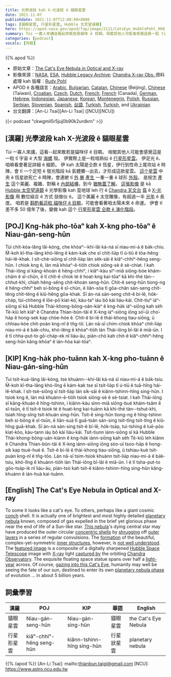 ```yaml
---
title: 光學波段 kah X-光波段 ê 貓眼星雲
date: 2021-11-07
publishdate: 2021-11-07T12:00:00+0800
tags: [貓眼星雲, 行星形星雲, Hubble 太空望遠鏡]
hero: https://apod.nasa.gov/apod/fap/image/2111/CatsEye_HubblePohl_960.jpg
summary: Tùi 一寡人來講這看起來敢若是貓咪 ê 目睭。毋閣其他人可能會感覺這是一粒 tī 宇宙 ê 大型海螺殼。伊實際上是一粒咱熟似 ê 行星形星雲。
categories: [podcast]
vocals: [阿錕]
---
```


{{% apod %}}

- 原始文章：[The Cat's Eye Nebula in Optical and X-ray](https://apod.nasa.gov/apod/ap211107.html)
- 影像來源：[NASA](https://www.nasa.gov/), [ESA](https://www.esa.int/), [Hubble Legacy Archive](https://hla.stsci.edu/); [Chandra X-ray Obs.](http://chandra.harvard.edu/about/);資料處理 kah 版權：[Rudy Pohl](https://www.astrobin.com/users/Rudy_Pohl/)
- APOD ê 各種語言：[Arabic](https://apod.me/), [Bulgarian](https://mediabricks.bg/apod-bulgaria), [Catalan](http://www.apod.cat/), [Chinese](http://www.bjp.org.cn/mryt/) (Beijing), [Chinese](http://sprite.phys.ncku.edu.tw/astrolab/mirrors/apod/apod.html) (Taiwan), [Croatian](http://www.apod.rs/Croatia.html), [Czech](http://www.astro.cz/apod/), [Dutch](http://www.apod.nl/), [French](http://www.cidehom.com/apod.php),
[French](https://dpelletier.profweb.ca/index.html) (Canada), [German](http://www.starobserver.org/), [Hebrew](http://www.astronomia2009.org.il/info/apod/apod.htm), [Indonesian](http://apod.infoastronomy.org/), [Japanese](http://home.u05.itscom.net/apodjpn/apodj/apodj0.htm), [Korean](http://wouldyoulike.org/apod/), [Montenegrin](http://www.apod.rs/Montenegro.html), [Polish](http://apod.pl/apod/), [Russian](http://www.astronet.ru/db/apod.html), [Serbian](http://www.apod.rs/), [Slovenian](http://apod.fmf.uni-lj.si/), [Spanish](http://observatorio.info/), [台語](https://apod.tw/), [Turkish](https://www.uzaydanhaberler.com/category/gorsel/apod/), [Turkish](https://rasyonalist.org/kategori/apod/), and [Ukrainian](http://astronomy.pp.ua/)
- 台文翻譯：[An-Li Tsai][An-Li Tsai] ([NCU][NCU])

{{< podcast "ckwgmil5r5juj0b90k2urdkrn" >}}

## [漢羅] 光學波段 kah X-光波段 ê 貓眼星雲
Tùi 一寡人來講，這看--起來敢若是貓咪仔 ê 目睭。
毋閣其他人可能會感覺這是一粒 tī 宇宙 ê 大型 [海螺][conch] 殼。
伊實際上是一粒咱熟似 ê [行星形星雲][planetary nebula]。
伊足光 ê、咱嘛看會著足詳細 ê 細節。
伊 kah 太陽是仝款 ê 恆星，伊行到性命上尾坎站 ê 時陣，會 tī 一个足短 ê 發光階段 kā 氣體擲--出去，才形成這款星雲。
[這个星雲][This nebula] 中央 ê 恆星欲死亡 ê 時陣，會連紲 tī [外][outer] [層][layers] [產生][shrugging] 一重一重 ê 球形 [外殼][concentric shells]。
是按怎 [產生][formation] 這个美麗、複雜、對稱 ê [內部結構][inner structures]，到今 [猶無蓋了解][not well understood]。
[這張影像][featured image] 是 kā [Hubble 太空望遠鏡][Hubble Space Telescope] ê 光學影像 kah 踅地球 leh 行 ê [Chandra 天文台][Chandra Observatory] [翕][captured by] ê [X-光影像][X-ray] 用 數位組合 ê 方式 敆做伙 ê。
這个美麗 ê 太空雕像，有超過一半 [光年][light-year] ê 長度。
咱若是 [斟酌看這粒 貓咪仔 ê 目睭][gazing into this Cat's Eye]，可能會看著咱太陽未來 ê 命運。
伊會 tī 差不多 50 億年了後，變做 kah 這个 [行星形星雲 仝款 ê 演化階段][planetary nebula phase]。


## [POJ] Kng-ha̍k pho-tōaⁿ kah X-kng pho-tōaⁿ ê Niau-gán-seng-hûn
Tùi chi̍t-kóa-lâng lâi-kóng, che khòaⁿ--khí-lâi ká-ná sī niau-mi-á ê ba̍k-chiu.
M̄-koh kî-tha-lâng khó-lêng ē kám-kak che sī chi̍t-lia̍p tī ú-tiū ê tōa-hêng hái-lê-khak.
I si̍t-chè-siōng sī chi̍t-lia̍p lán se̍k-sāi ê kiâⁿ-chhiⁿ-hêng seng-hûn.
I chiok kng ê, lán mā khòaⁿ-ē-tio̍h chiok siông-sè ê sè-chiat.
I kah Thài-iông sī kāng-khoán ê hêng-chhiⁿ, i kiâⁿ-kàu sìⁿ-miā siōng-bóe khám-chām ê sî-chūn, ē tī chi̍t-ê chiok té ê hoat-kng kai-tōaⁿ kā khì-thé tàn--chhut-khì, chiah hêng-sêng chit-khoán seng-hûn.
Chit-ê seng-hûn tiong-ng ê hêng-chhiⁿ beh sí-bông ê sî-chūn, ē liân-sòa tī gōa-chân sán-seng chi̍t-têng chi̍t-têng ê kiû-hêng gōa-khak.
Sī án-ná sán-seng chit-ê bí-lē, ho̍k-cha̍p, tùi-chheng ê lōe-pō͘ kiat-kò͘, kàu-taⁿ iáu bô kài liáu-kái.
Chit-tiuⁿ iáⁿ-siōng sī kā Hubble Thài-khong-bōng-oán-kiàⁿ ê kng-ha̍k iáⁿ-siōng kah se̍h Tē-kiû leh kiâⁿ ê Chandra Thian-bûn-tâi ê X-kng iáⁿ-siōng iōng só͘-ūi cho͘-ha̍p ê hong-sek kap chòe-hóe ê.
Chit-ê bí-lē ê thài-khong tiau-siōng, ū chhiau-kòe chi̍t-poàn kng-nî ê tn̂g-tō͘.
Lán nā-sī chim-chiok khòaⁿ chit-lia̍p niau-mi-á ê ba̍k-chiu, khó-lêng ē khòaⁿ-tio̍h lán Thài-iông bī-lâi ê miā-ūn.
I ē tī chha-put-to gō͘-cha̍p-ek nî liáu-āu, piàn-chò kah chit-ê kiâⁿ-chhiⁿ-hêng seng-hûn kâng-khóaⁿ ê ián-hòa kai-tōaⁿ.


## [KIP] Kng-ha̍k pho-tuānn kah X-kng pho-tuānn ê Niau-gán-sing-hûn
Tuì tsi̍t-kuá-lâng lâi-kóng, tse khuànn--khí-lâi ká-ná sī niau-mi-á ê ba̍k-tsiu.
M̄-koh kî-tha-lâng khó-lîng ē kám-kak tse sī tsi̍t-lia̍p tī ú-tiū ê tuā-hîng hái-lê-khak.
I si̍t-tsè-siōng sī tsi̍t-lia̍p lán si̍k-sāi ê kiânn-tshinn-hîng sing-hûn.
I tsiok kng ê, lán mā khuànn-ē-tio̍h tsiok siông-sè ê sè-tsiat.
I kah Thài-iông sī kāng-khuán ê hîng-tshinn, i kiânn-kàu sìnn-miā siōng-bué khám-tsām ê sî-tsūn, ē tī tsi̍t-ê tsiok té ê huat-kng kai-tuānn kā khì-thé tàn--tshut-khì, tsiah hîng-sîng tsit-khuán sing-hûn.
Tsit-ê sing-hûn tiong-ng ê hîng-tshinn beh sí-bông ê sî-tsūn, ē liân-suà tī guā-tsân sán-sing tsi̍t-tîng tsi̍t-tîng ê kiû-hîng guā-khak.
Sī án-ná sán-sing tsit-ê bí-lē, ho̍k-tsa̍p, tuì-tshing ê luē-pōo kiat-kòo, kàu-tann iáu bô kài liáu-kái.
Tsit-tiunn iánn-siōng sī kā Hubble Thài-khong-bōng-uán-kiànn ê kng-ha̍k iánn-siōng kah se̍h Tē-kiû leh kiânn ê Chandra Thian-bûn-tâi ê X-kng iánn-siōng iōng sóo-uī tsoo-ha̍p ê hong-sik kap tsuè-hué ê.
Tsit-ê bí-lē ê thài-khong tiau-siōng, ū tshiau-kuè tsi̍t-puàn kng-nî ê tn̂g-tōo.
Lán nā-sī tsim-tsiok khuànn tsit-lia̍p niau-mi-á ê ba̍k-tsiu, khó-lîng ē khuànn-tio̍h lán Thài-iông bī-lâi ê miā-ūn.
I ē tī tsha-put-to gōo-tsa̍p-ik nî liáu-āu, piàn-tsò kah tsit-ê kiânn-tshinn-hîng sing-hûn kâng-khuánn ê ián-huà kai-tuānn.

## [English] The Cat's Eye Nebula in Optical and X-ray
To some it looks like a cat's eye.
To others, perhaps like a giant cosmic [conch][conch] shell.
It is actually one of brightest and most highly detailed [planetary nebula][planetary nebula] known, composed of gas expelled in the brief yet glorious phase near the end of life of a Sun-like star.
[This nebula][This nebula]'s dying central star may have produced the outer circular [concentric shells][concentric shells] by [shrugging][shrugging] off [outer][outer] [layers][layers] in a series of regular convulsions.
The [formation][formation] of the beautiful, complex-yet-symmetric [inner structures][inner structures], however, is [not well understood][not well understood].
The [featured image][featured image] is a composite of a digitally sharpened [Hubble Space Telescope][Hubble Space Telescope] image with [X-ray][X-ray] light [captured by][captured by] the orbiting [Chandra Observatory][Chandra Observatory].
The exquisite floating space statue spans over half a [light-year][light-year] across.
Of course, [gazing into this Cat's Eye][gazing into this Cat's Eye], humanity may well be seeing the fate of our sun, destined to enter its own [planetary nebula phase][planetary nebula phase] of evolution ... in about 5 billion years.

## 詞彙學習

|漢羅|POJ|KIP|華語|English|
|-|-|-|-|-|
|貓眼星雲|Niau-gán-seng-hûn|Niau-gán-sing-hûn|貓眼星雲|the Cat's Eye Nebula|
|行星形星雲|kiâⁿ-chhiⁿ-hêng seng-hûn|kiânn-tshinn-hîng sing-hûn|行星狀星雲|planetary nebula|

{{% /apod %}}
[An-Li Tsai]: mailto:thianbun.taigi@gmail.com
[NCU]: https://www.astro.ncu.edu.tw


[conch]:https://en.wikipedia.org/wiki/Conch
[planetary nebula]:https://en.wikipedia.org/wiki/Planetary_nebula
[This nebula]:http://www.youtube.com/watch?v=tw0VJ1K93PM
[concentric shells]:https://ui.adsabs.harvard.edu/abs/2004A%26A...417..637C/abstract
[shrugging]:https://apod.nasa.gov/apod/ap011003.html
[outer]:https://apod.nasa.gov/apod/ap031101.html
[layers]:https://apod.nasa.gov/apod/ap200607.html
[formation]:https://www.youtube.com/watch?v=AOA-19n4tiQ
[inner structures]:https://ui.adsabs.harvard.edu/abs/2012ApJ...759L..28P/abstract
[not well understood]:https://miro.medium.com/max/625/1*C-zXmTMHObZWyZBUbdruGg.jpeg
[featured image]:https://www.flickr.com/photos/rudypohl/40388468763/in/dateposted/
[Hubble Space Telescope]:https://www.stsci.edu/hst
[X-ray]:https://science.nasa.gov/ems/11_xrays
[captured by]:http://chandra.harvard.edu/photo/openFITS/multiwavelength_data.html
[Chandra Observatory]:http://chandra.harvard.edu/about/
[light-year]:https://spaceplace.nasa.gov/light-year/en/
[gazing into this Cat's Eye]:https://apod.nasa.gov/apod/ap160703.html
[planetary nebula phase]:https://apod.nasa.gov/apod/fap/planetary_nebulae.html

